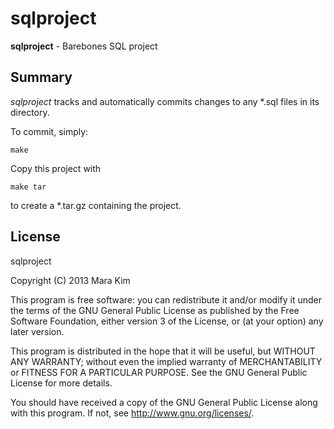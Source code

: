 sqlproject
=============

**sqlproject** - Barebones SQL project


## Summary

*sqlproject* tracks and automatically commits changes to any \*.sql files in its directory.

To commit, simply:

    make


Copy this project with

    make tar

to create a \*.tar.gz containing the project.

## License

sqlproject

Copyright (C)  2013 Mara Kim

This program is free software: you can redistribute it and/or modify
it under the terms of the GNU General Public License as published by
the Free Software Foundation, either version 3 of the License, or
(at your option) any later version.

This program is distributed in the hope that it will be useful,
but WITHOUT ANY WARRANTY; without even the implied warranty of
MERCHANTABILITY or FITNESS FOR A PARTICULAR PURPOSE.  See the
GNU General Public License for more details.

You should have received a copy of the GNU General Public License
along with this program.  If not, see <http://www.gnu.org/licenses/>.
